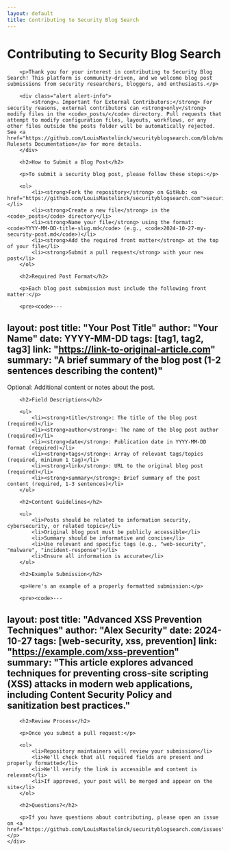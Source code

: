 ```yaml
---
layout: default
title: Contributing to Security Blog Search
---
```


<div class="container">
    <div class="post">
        <h1>Contributing to Security Blog Search</h1>
        
        <p>Thank you for your interest in contributing to Security Blog Search! This platform is community-driven, and we welcome blog post submissions from security researchers, bloggers, and enthusiasts.</p>
        
        <div class="alert alert-info">
            <strong>⚠️ Important for External Contributors:</strong> For security reasons, external contributors can <strong>only</strong> modify files in the <code>_posts/</code> directory. Pull requests that attempt to modify configuration files, layouts, workflows, or any other files outside the posts folder will be automatically rejected. See <a href="https://github.com/LouisMastelinck/securityblogsearch.com/blob/main/.github/RULESETS.md">Repository Rulesets Documentation</a> for more details.
        </div>
        
        <h2>How to Submit a Blog Post</h2>
        
        <p>To submit a security blog post, please follow these steps:</p>
        
        <ol>
            <li><strong>Fork the repository</strong> on GitHub: <a href="https://github.com/LouisMastelinck/securityblogsearch.com">securityblogsearch.com</a></li>
            <li><strong>Create a new file</strong> in the <code>_posts</code> directory</li>
            <li><strong>Name your file</strong> using the format: <code>YYYY-MM-DD-title-slug.md</code> (e.g., <code>2024-10-27-my-security-post.md</code>)</li>
            <li><strong>Add the required front matter</strong> at the top of your file</li>
            <li><strong>Submit a pull request</strong> with your new post</li>
        </ol>
        
        <h2>Required Post Format</h2>
        
        <p>Each blog post submission must include the following front matter:</p>
        
        <pre><code>---
layout: post
title: "Your Post Title"
author: "Your Name"
date: YYYY-MM-DD
tags: [tag1, tag2, tag3]
link: "https://link-to-original-article.com"
summary: "A brief summary of the blog post (1-2 sentences describing the content)"
---

Optional: Additional content or notes about the post.
</code></pre>
        
        <h2>Field Descriptions</h2>
        
        <ul>
            <li><strong>title</strong>: The title of the blog post (required)</li>
            <li><strong>author</strong>: The name of the blog post author (required)</li>
            <li><strong>date</strong>: Publication date in YYYY-MM-DD format (required)</li>
            <li><strong>tags</strong>: Array of relevant tags/topics (required, minimum 1 tag)</li>
            <li><strong>link</strong>: URL to the original blog post (required)</li>
            <li><strong>summary</strong>: Brief summary of the post content (required, 1-3 sentences)</li>
        </ul>
        
        <h2>Content Guidelines</h2>
        
        <ul>
            <li>Posts should be related to information security, cybersecurity, or related topics</li>
            <li>Original blog post must be publicly accessible</li>
            <li>Summary should be informative and concise</li>
            <li>Use relevant and specific tags (e.g., "web-security", "malware", "incident-response")</li>
            <li>Ensure all information is accurate</li>
        </ul>
        
        <h2>Example Submission</h2>
        
        <p>Here's an example of a properly formatted submission:</p>
        
        <pre><code>---
layout: post
title: "Advanced XSS Prevention Techniques"
author: "Alex Security"
date: 2024-10-27
tags: [web-security, xss, prevention]
link: "https://example.com/xss-prevention"
summary: "This article explores advanced techniques for preventing cross-site scripting (XSS) attacks in modern web applications, including Content Security Policy and sanitization best practices."
---
</code></pre>
        
        <h2>Review Process</h2>
        
        <p>Once you submit a pull request:</p>
        
        <ol>
            <li>Repository maintainers will review your submission</li>
            <li>We'll check that all required fields are present and properly formatted</li>
            <li>We'll verify the link is accessible and content is relevant</li>
            <li>If approved, your post will be merged and appear on the site</li>
        </ol>
        
        <h2>Questions?</h2>
        
        <p>If you have questions about contributing, please open an issue on <a href="https://github.com/LouisMastelinck/securityblogsearch.com/issues">GitHub</a>.</p>
    </div>
</div>
